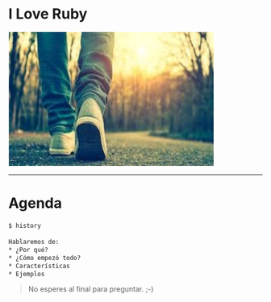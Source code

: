 
# I Love Ruby

![](./images/caminar.png)

---

# Agenda

```
$ history

Hablaremos de:
* ¿Por qué?
* ¿Cómo empezó todo?
* Características
* Ejemplos
```

> No esperes al final para preguntar. ;-)
